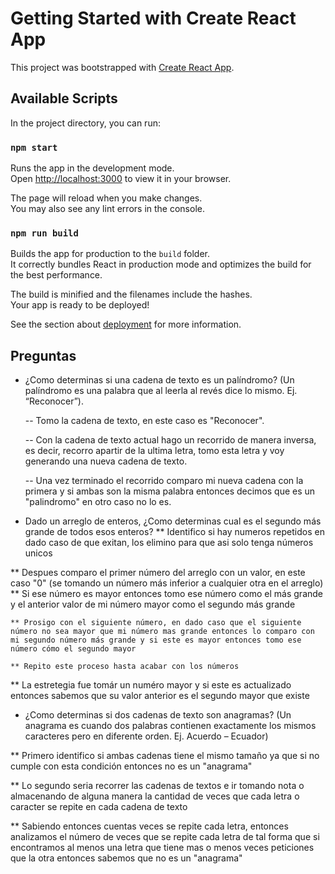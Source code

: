# Getting Started with Create React App

This project was bootstrapped with [Create React App](https://github.com/facebook/create-react-app).

## Available Scripts

In the project directory, you can run:

### `npm start`

Runs the app in the development mode.\
Open [http://localhost:3000](http://localhost:3000) to view it in your browser.

The page will reload when you make changes.\
You may also see any lint errors in the console.


### `npm run build`

Builds the app for production to the `build` folder.\
It correctly bundles React in production mode and optimizes the build for the best performance.

The build is minified and the filenames include the hashes.\
Your app is ready to be deployed!

See the section about [deployment](https://facebook.github.io/create-react-app/docs/deployment) for more information.


## Preguntas

- ¿Como determinas si una cadena de texto es un palíndromo?
(Un palíndromo es una palabra que al leerla al revés dice lo mismo. Ej. “Reconocer”).

    -- Tomo la cadena de texto, en este caso es "Reconocer".

    -- Con la cadena de texto actual hago un recorrido de manera inversa, es decir, recorro apartir de la ultima letra, tomo esta letra y voy generando una nueva cadena de texto.

    -- Una vez terminado el recorrido comparo mi nueva cadena con la primera y si ambas son la misma palabra entonces decimos que es un "palindromo" en otro caso no lo es.

- Dado un arreglo de enteros, ¿Como determinas cual es el segundo más grande de todos esos enteros?
** Identifico si hay numeros repetidos en dado caso de que exitan, los elimino para que asi solo tenga números unicos

** Despues comparo el primer número del arreglo con un valor, en este caso "0" (se tomando un número más inferior a cualquier otra en el arreglo)
    ** Si ese número es mayor entonces tomo ese número como el más grande y el anterior valor de mi número mayor como el 
    segundo más grande

    ** Prosigo con el siguiente número, en dado caso que el siguiente número no sea mayor que mi número mas grande entonces lo comparo con mi segundo número más grande y si este es mayor entonces tomo ese número cómo el segundo mayor

    ** Repito este proceso hasta acabar con los números

** La estretegia fue tomár un numéro mayor y si este es actualizado entonces sabemos que su valor anterior es el segundo mayor que existe

- ¿Como determinas si dos cadenas de texto son anagramas?
(Un anagrama es cuando dos palabras contienen exactamente los mismos caracteres pero en diferente orden. Ej. Acuerdo – Ecuador)

** Primero identifico si ambas cadenas tiene el mismo tamaño ya que si no cumple con esta condición entonces no es un "anagrama"

** Lo segundo seria recorrer las cadenas de textos e ir tomando nota o almacenando de alguna manera la cantidad de veces que cada letra o caracter se repite en cada cadena de texto

** Sabiendo entonces cuentas veces se repite cada letra, entonces analizamos el número de veces que se repite cada letra de tal forma que si encontramos al menos una letra que tiene mas o menos veces peticiones que la otra entonces sabemos que no es un "anagrama"
